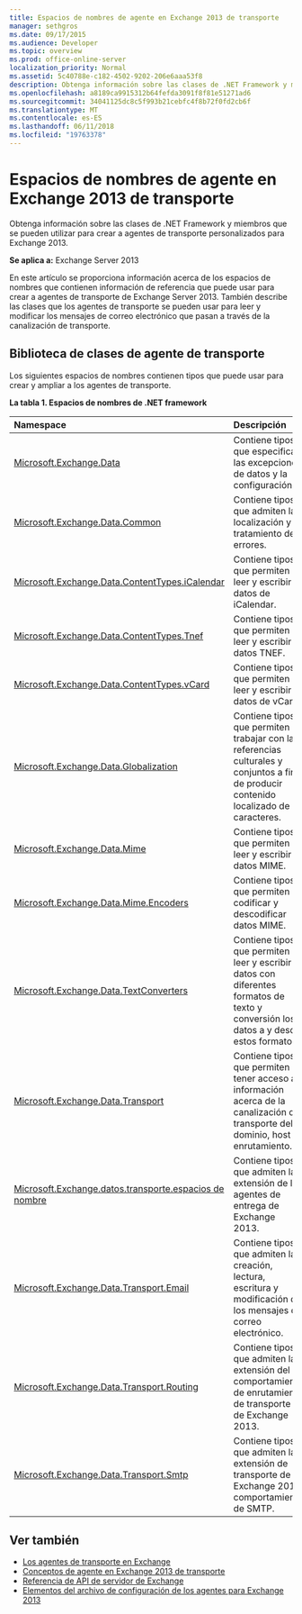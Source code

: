 ```yaml
---
title: Espacios de nombres de agente en Exchange 2013 de transporte
manager: sethgros
ms.date: 09/17/2015
ms.audience: Developer
ms.topic: overview
ms.prod: office-online-server
localization_priority: Normal
ms.assetid: 5c40788e-c182-4502-9202-206e6aaa53f8
description: Obtenga información sobre las clases de .NET Framework y miembros que se pueden utilizar para crear a agentes de transporte personalizados para Exchange 2013.
ms.openlocfilehash: a8189ca9915312b64fefda3091f8f81e51271ad6
ms.sourcegitcommit: 34041125dc8c5f993b21cebfc4f8b72f0fd2cb6f
ms.translationtype: MT
ms.contentlocale: es-ES
ms.lasthandoff: 06/11/2018
ms.locfileid: "19763378"
---
```

# <a name="transport-agent-namespaces-in-exchange-2013"></a>Espacios de nombres de agente en Exchange 2013 de transporte

Obtenga información sobre las clases de .NET Framework y miembros que se pueden utilizar para crear a agentes de transporte personalizados para Exchange 2013.
  
**Se aplica a:** Exchange Server 2013 
  
En este artículo se proporciona información acerca de los espacios de nombres que contienen información de referencia que puede usar para crear a agentes de transporte de Exchange Server 2013. También describe las clases que los agentes de transporte se pueden usar para leer y modificar los mensajes de correo electrónico que pasan a través de la canalización de transporte.
  
## <a name="transport-agent-class-library"></a>Biblioteca de clases de agente de transporte

Los siguientes espacios de nombres contienen tipos que puede usar para crear y ampliar a los agentes de transporte.

**La tabla 1. Espacios de nombres de .NET framework**

|**Namespace**|**Descripción**|
|:-----|:-----|
|[Microsoft.Exchange.Data](https://msdn.microsoft.com/library/Microsoft.Exchange.Data.aspx) <br/> |Contiene tipos que especifican las excepciones de datos y la configuración.  <br/> |
|[Microsoft.Exchange.Data.Common](https://msdn.microsoft.com/library/Microsoft.Exchange.Data.Common.aspx) <br/> |Contiene tipos que admiten la localización y tratamiento de errores.  <br/> |
|[Microsoft.Exchange.Data.ContentTypes.iCalendar](https://msdn.microsoft.com/library/Microsoft.Exchange.Data.ContentTypes.iCalendar.aspx) <br/> |Contiene tipos que permiten leer y escribir datos de iCalendar.  <br/> |
|[Microsoft.Exchange.Data.ContentTypes.Tnef](https://msdn.microsoft.com/library/Microsoft.Exchange.Data.ContentTypes.Tnef.aspx) <br/> |Contiene tipos que permiten leer y escribir datos TNEF.  <br/> |
|[Microsoft.Exchange.Data.ContentTypes.vCard](https://msdn.microsoft.com/library/Microsoft.Exchange.Data.ContentTypes.vCard.aspx) <br/> |Contiene tipos que permiten leer y escribir datos de vCard.  <br/> |
|[Microsoft.Exchange.Data.Globalization](https://msdn.microsoft.com/library/Microsoft.Exchange.Data.Globalization.aspx) <br/> |Contiene tipos que permiten trabajar con las referencias culturales y conjuntos a fin de producir contenido localizado de caracteres.  <br/> |
|[Microsoft.Exchange.Data.Mime](https://msdn.microsoft.com/library/Microsoft.Exchange.Data.Mime.aspx) <br/> |Contiene tipos que permiten leer y escribir datos MIME.  <br/> |
|[Microsoft.Exchange.Data.Mime.Encoders](https://msdn.microsoft.com/library/Microsoft.Exchange.Data.Mime.Encoders.aspx) <br/> |Contiene tipos que permiten codificar y descodificar datos MIME.  <br/> |
|[Microsoft.Exchange.Data.TextConverters](https://msdn.microsoft.com/library/Microsoft.Exchange.Data.TextConverters.aspx) <br/> |Contiene tipos que permiten leer y escribir datos con diferentes formatos de texto y conversión los datos a y desde estos formatos.  <br/> |
|[Microsoft.Exchange.Data.Transport](https://msdn.microsoft.com/library/Microsoft.Exchange.Data.Transport.aspx) <br/> |Contiene tipos que permiten tener acceso a información acerca de la canalización de transporte del dominio, host y enrutamiento.  <br/> |
|[Microsoft.Exchange.datos.transporte.espacios de nombre](https://msdn.microsoft.com/library/Microsoft.Exchange.Data.Transport.Delivery.aspx) <br/> |Contiene tipos que admiten la extensión de los agentes de entrega de Exchange 2013.  <br/> |
|[Microsoft.Exchange.Data.Transport.Email](https://msdn.microsoft.com/library/Microsoft.Exchange.Data.Transport.Email.aspx) <br/> |Contiene tipos que admiten la creación, lectura, escritura y modificación de los mensajes de correo electrónico.  <br/> |
|[Microsoft.Exchange.Data.Transport.Routing](https://msdn.microsoft.com/library/Microsoft.Exchange.Data.Transport.Routing.aspx) <br/> |Contiene tipos que admiten la extensión del comportamiento de enrutamiento de transporte de Exchange 2013.  <br/> |
|[Microsoft.Exchange.Data.Transport.Smtp](https://msdn.microsoft.com/library/Microsoft.Exchange.Data.Transport.Smtp.aspx) <br/> |Contiene tipos que admiten la extensión de transporte de Exchange 2013 comportamiento de SMTP.  <br/> |
   
## <a name="see-also"></a>Ver también

- [Los agentes de transporte en Exchange](transport-agents-in-exchange-2013.md)   
- [Conceptos de agente en Exchange 2013 de transporte](transport-agent-concepts-in-exchange-2013.md) 
- [Referencia de API de servidor de Exchange](http://msdn.microsoft.com/library/6eddd052-f59f-45b4-b846-7e53d4d7eb16%28Office.15%29.aspx)
- [Elementos del archivo de configuración de los agentes para Exchange 2013](agents-configuration-file-elements-for-exchange-2013.md)
    

